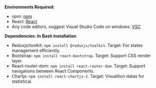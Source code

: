**Environments Required:**
- npm: [npm](https://docs.npmjs.com/downloading-and-installing-node-js-and-npm)
- React: [React](https://react.dev/learn/installation)
- Any code editors, suggest Visual Studio Code on windows: [VSC](https://code.visualstudio.com/docs/setup/windows)


**Dependencies: In Bash installation**
- Reduxjs/toolkit: ``npm install @reduxjs/toolkit``. Target: For states management efficiently.
- Bootstrap: ``npm install react-bootstrap``. Target: Support CSS render layer.
- React-router-dom: ``npm install react-router-dom``. Target: Support navigations between React Components.
- Chartjs: ``npm install react-chartjs-2``. Target: Visualtion datas for statistical.
